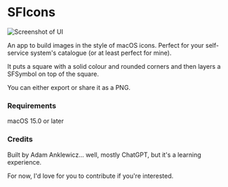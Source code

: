 # SFIcons

![Screenshot of UI](https://www.neverhadtofight.com/wp-content/uploads/2024/12/Screenshot-2024-12-20-at-11.23.23%E2%80%AFAM.png)

An app to build images in the style of macOS icons. Perfect for your self-service system's catalogue (or at least perfect for mine). 

It puts a square with a solid colour and rounded corners and then layers a SFSymbol on top of the square. 

You can either export or share it as a PNG.

### Requirements

macOS 15.0 or later

### Credits

Built by Adam Anklewicz... well, mostly ChatGPT, but it's a learning experience.

For now, I'd love for you to contribute if you're interested. 
